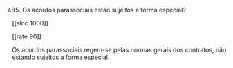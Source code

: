 485.  Os acordos parassociais  estão sujeitos  a forma  especial?

[[slnc 1000]]

[[rate 90]]

Os acordos parassociais  regem-se  pelas  normas  gerais  dos  contratos, não estando sujeitos  a forma  especial.

